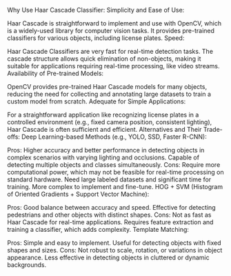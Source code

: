 Why Use Haar Cascade Classifier:
Simplicity and Ease of Use:

Haar Cascade is straightforward to implement and use with OpenCV, which is a widely-used library for computer vision tasks. It provides pre-trained classifiers for various objects, including license plates.
Speed:

Haar Cascade Classifiers are very fast for real-time detection tasks. The cascade structure allows quick elimination of non-objects, making it suitable for applications requiring real-time processing, like video streams.
Availability of Pre-trained Models:

OpenCV provides pre-trained Haar Cascade models for many objects, reducing the need for collecting and annotating large datasets to train a custom model from scratch.
Adequate for Simple Applications:

For a straightforward application like recognizing license plates in a controlled environment (e.g., fixed camera position, consistent lighting), Haar Cascade is often sufficient and efficient.
Alternatives and Their Trade-offs:
Deep Learning-based Methods (e.g., YOLO, SSD, Faster R-CNN):

Pros:
Higher accuracy and better performance in detecting objects in complex scenarios with varying lighting and occlusions.
Capable of detecting multiple objects and classes simultaneously.
Cons:
Require more computational power, which may not be feasible for real-time processing on standard hardware.
Need large labeled datasets and significant time for training.
More complex to implement and fine-tune.
HOG + SVM (Histogram of Oriented Gradients + Support Vector Machine):

Pros:
Good balance between accuracy and speed.
Effective for detecting pedestrians and other objects with distinct shapes.
Cons:
Not as fast as Haar Cascade for real-time applications.
Requires feature extraction and training a classifier, which adds complexity.
Template Matching:

Pros:
Simple and easy to implement.
Useful for detecting objects with fixed shapes and sizes.
Cons:
Not robust to scale, rotation, or variations in object appearance.
Less effective in detecting objects in cluttered or dynamic backgrounds.
